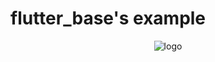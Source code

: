 # flutter_base's example

<p align="center">
  <img src="http://flutter-base.oss-cn-shenzhen.aliyuncs.com/logo.png" alt="logo">
 </p>